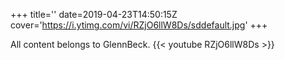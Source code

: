 +++
title=''
date=2019-04-23T14:50:15Z
cover='https://i.ytimg.com/vi/RZjO6llW8Ds/sddefault.jpg'
+++

All content belongs to GlennBeck.
{{< youtube RZjO6llW8Ds >}}
